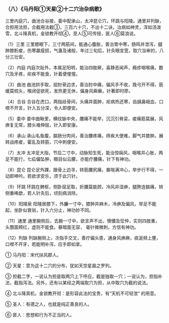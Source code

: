 ### （八）《马丹阳①天星②十二穴治杂病歌》

三里内庭穴，曲池合谷接，委中配承山，太冲昆仑穴，环跳与阳陵。通里并列缺，合担用法担，合截用法截③，三百六十穴，不出十二诀，治病如神灵，浑如汤泼雪，北斗降真机，金锁教开彻④，至人⑤可传授，匪人⑥莫浪说。

（1）三里    三里膝眼下，三寸两筋间，能通心腹胀，善治胃中寒，肠鸣并泄泻，腿肿膝胻痠，伤寒羸瘦损，气蛊及诸般，年过三旬后，针灸眼变宽，取穴当审的，八分三壮安。

（2）内庭    内庭次趾外，本属足阳明，能治四肢厥，喜静恶闻声，瘾疹咽喉痛，数穴及牙疼，疟疾不能食，针着便惺惺。 

（3）曲池    曲池拱手取，屈肘骨边求，善治肘中痛，偏风手不收，挽弓开不得，筋缓莫梳头，喉闭促欲死，发热更无休，偏身风癣癞，针著即时廖。

（4）合谷    合谷在虎口，两指歧骨间，头痛并面肿，疟病热还寒，齿龋鼻衄血，口噤不开言，针入五分深，令人即便安。 

（5）委中    委中曲瞅里，横纹脉中央，腰痛不能举，沉沉引脊梁，痠痛筋莫展，风痹复无常，膝头难伸屈，针入即安康。 

（6）承山    承山名鱼腹，腨肠分肉间，善治腰疼痛，痔疾大便难，脚气并膝肿。展转战疼痠，霍乱及转筋，穴中刺便安。 

（7）太冲    太冲足大指，节后二寸中，动脉知生死，能治惊痫风，咽喉并心胀，两足不能行，七疝偏坠肿，眼目似云朦，亦能疗腰痛，针下有神功。 

（8）昆仑    昆仑足外踝，跟骨上边寻，转筋腰尻痛，暴喘满冲心，举步行不得，一动即呻吟。若欲求安乐，须于此穴针。 

（9）环跳    环跳在髀枢，侧卧屈足取，折腰莫能顾，冷风并湿痹，腿胯连腨痛，转侧重唏歔，若人针灸后，顷刻病消除。 

（10）阳陵泉    阳陵居膝下，外臁一寸中，膝肿并麻木，冷痹及偏风，举足不能起，坐卧似衰翁，针入六分止，神功妙不同。 

（11）通里    通里腕侧后，去腕一寸中，欲言声不出，懊憹及怔忡，实则四肢重，头顋面颊红，虚则不能食。暴暗面无容， 毫针微微刺，方信有神功。 

（12）列缺    列缺腕侧上，次指手交叉，善疗偏头患，通身风痹麻，痰涎频上壅，口噤不开牙，若能明补泻，应手即如拿。

① 马丹阳：宋代扶风郡人。

② 天星：意为这十二穴的分布，犹如天空星晨之罗列。

③ 担截二字，一说认为担是取两穴上下呼应，截是独取一穴；一说认为，担指补法，截指泻法。另外，还有以某经之两端取穴为担，从中取穴为截的说法。

④ 北斗降真机，金锁教开彻：是形容此法的宝贵，有“天机不可轻泄“ 的用意。 

⑤ 圣人：有德之人，也就是纯正善良的人。

⑥ 匪人：思想和行为不正当的人。
